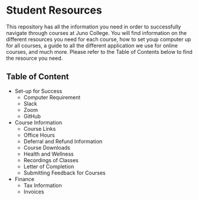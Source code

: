 # Student Resources
This repository has all the information you need in order to successfully navigate through courses at Juno College. You will find information on the different resources you need for each course, how to set youp computer up for all courses, a guide to all the different application we use for online courses, and much more. Please refer to the Table of Contents below to find the resource you need. 

## Table of Content
- Set-up for Success
  - Computer Requirement
  - Slack
  - Zoom
  - GitHub
- Course Information
  - Course Links
  - Office Hours
  - Deferral and Refund Information
  - Course Downloads
  - Health and Wellness
  - Recordings of Classes
  - Letter of Completion
  - Submitting Feedback for Courses
- Finance
  - Tax Information
  - Invoices






 
